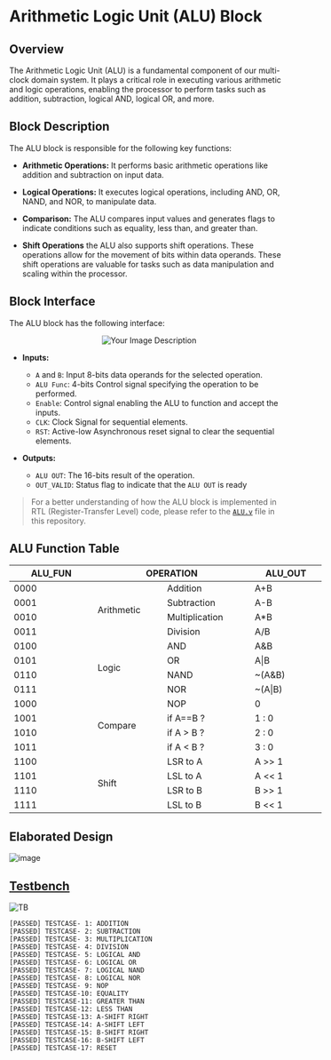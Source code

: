 # Arithmetic Logic Unit (ALU) Block

## Overview
The Arithmetic Logic Unit (ALU) is a fundamental component of our multi-clock domain system. It plays a critical role in executing various arithmetic and logic operations, enabling the processor to perform tasks such as addition, subtraction, logical AND, logical OR, and more.

## Block Description
The ALU block is responsible for the following key functions:

- **Arithmetic Operations:** It performs basic arithmetic operations like addition and subtraction on input data.

- **Logical Operations:** It executes logical operations, including AND, OR, NAND, and NOR, to manipulate data.

- **Comparison:** The ALU compares input values and generates flags to indicate conditions such as equality, less than, and greater than.

- **Shift Operations** the ALU also supports shift operations. These operations allow for the movement of bits within data operands. These shift operations are valuable for tasks such as data manipulation and scaling within the processor.

## Block Interface
The ALU block has the following interface: 

<p align="center">
  <img src="https://github.com/AhmedAmrAbdellatif1/Multi-Clock-Domain-System/assets/140100601/224734a7-b2ca-450d-ad92-1a1d1fa341d4" alt="Your Image Description">
</p>

- **Inputs:**
  - `A` and `B`: Input 8-bits data operands for the selected operation.
  - `ALU Func`: 4-bits Control signal specifying the operation to be performed.
  - `Enable`: Control signal enabling the ALU to function and accept the inputs.
  - `CLK`: Clock Signal for sequential elements.
  - `RST`: Active-low Asynchronous reset signal to clear the sequential elements.

- **Outputs:**
  - `ALU OUT`: The 16-bits result of the operation.
  - `OUT_VALID`: Status flag to indicate that the `ALU OUT` is ready

> For a better understanding of how the ALU block is implemented in RTL (Register-Transfer Level) code, please refer to the [`ALU.v`](./ALU.v) file in this repository.

## ALU Function Table

<table class="tg" style="undefined;table-layout: fixed; width: 563px">
<colgroup>
<col style="width: 151.2px">
<col style="width: 125.2px">
<col style="width: 158.2px">
<col style="width: 128.2px">
</colgroup>
<thead>
  <tr>
    <th class="tg-baqh">ALU_FUN</th>
    <th class="tg-baqh" colspan="2">OPERATION</th>
    <th class="tg-baqh">ALU_OUT</th>
  </tr>
</thead>
<tbody>
  <tr>
    <td class="tg-baqh">0000</td>
    <td class="tg-baqh" rowspan="4">Arithmetic<br></td>
    <td class="tg-baqh">Addition</td>
    <td class="tg-baqh">A+B</td>
  </tr>
  <tr>
    <td class="tg-baqh">0001</td>
    <td class="tg-baqh">Subtraction</td>
    <td class="tg-baqh">A-B</td>
  </tr>
  <tr>
    <td class="tg-baqh">0010</td>
    <td class="tg-baqh">Multiplication</td>
    <td class="tg-baqh">A*B</td>
  </tr>
  <tr>
    <td class="tg-baqh">0011</td>
    <td class="tg-baqh">Division</td>
    <td class="tg-baqh">A/B</td>
  </tr>
  <tr>
    <td class="tg-baqh">0100</td>
    <td class="tg-baqh" rowspan="4">Logic<br></td>
    <td class="tg-baqh">AND</td>
    <td class="tg-baqh">A&amp;B</td>
  </tr>
  <tr>
    <td class="tg-baqh">0101</td>
    <td class="tg-baqh">OR</td>
    <td class="tg-baqh">A|B</td>
  </tr>
  <tr>
    <td class="tg-baqh">0110</td>
    <td class="tg-baqh">NAND</td>
    <td class="tg-baqh">~(A&amp;B)</td>
  </tr>
  <tr>
    <td class="tg-baqh">0111</td>
    <td class="tg-baqh">NOR</td>
    <td class="tg-baqh">~(A|B)</td>
  </tr>
  <tr>
    <td class="tg-baqh">1000</td>
    <td class="tg-baqh" rowspan="4">Compare<br></td>
    <td class="tg-baqh">NOP</td>
    <td class="tg-baqh">0</td>
  </tr>
  <tr>
    <td class="tg-baqh">1001</td>
    <td class="tg-baqh">if A==B ?</td>
    <td class="tg-baqh">1 : 0</td>
  </tr>
  <tr>
    <td class="tg-baqh">1010</td>
    <td class="tg-baqh">if A &gt; B ?</td>
    <td class="tg-baqh">2 : 0</td>
  </tr>
  <tr>
    <td class="tg-baqh">1011</td>
    <td class="tg-baqh">if A &lt; B ?</td>
    <td class="tg-baqh">3 : 0</td>
  </tr>
  <tr>
    <td class="tg-baqh">1100</td>
    <td class="tg-baqh" rowspan="4">Shift<br></td>
    <td class="tg-baqh">LSR to A</td>
    <td class="tg-baqh">A &gt;&gt; 1</td>
  </tr>
  <tr>
    <td class="tg-baqh">1101</td>
    <td class="tg-baqh">LSL to A</td>
    <td class="tg-baqh">A &lt;&lt; 1</td>
  </tr>
  <tr>
    <td class="tg-baqh">1110</td>
    <td class="tg-baqh">LSR to B</td>
    <td class="tg-baqh">B &gt;&gt; 1</td>
  </tr>
  <tr>
    <td class="tg-baqh">1111</td>
    <td class="tg-baqh">LSL to B</td>
    <td class="tg-baqh">B &lt;&lt; 1</td>
  </tr>
</tbody>
</table>

## Elaborated Design

![image](https://github.com/AhmedAmrAbdellatif1/Multi-Clock-Domain-System/assets/140100601/d219f61f-0da8-4ba6-9685-c7f2138eacec)

## [Testbench](./ALU_tb.v)
![TB](https://github.com/AhmedAmrAbdellatif1/Multi-Clock-Domain-System/assets/140100601/63fb826a-7104-49c0-b27f-9dce27a377f7)

```
[PASSED] TESTCASE- 1: ADDITION
[PASSED] TESTCASE- 2: SUBTRACTION
[PASSED] TESTCASE- 3: MULTIPLICATION
[PASSED] TESTCASE- 4: DIVISION
[PASSED] TESTCASE- 5: LOGICAL AND
[PASSED] TESTCASE- 6: LOGICAL OR
[PASSED] TESTCASE- 7: LOGICAL NAND
[PASSED] TESTCASE- 8: LOGICAL NOR
[PASSED] TESTCASE- 9: NOP
[PASSED] TESTCASE-10: EQUALITY
[PASSED] TESTCASE-11: GREATER THAN
[PASSED] TESTCASE-12: LESS THAN
[PASSED] TESTCASE-13: A-SHIFT RIGHT
[PASSED] TESTCASE-14: A-SHIFT LEFT
[PASSED] TESTCASE-15: B-SHIFT RIGHT
[PASSED] TESTCASE-16: B-SHIFT LEFT
[PASSED] TESTCASE-17: RESET
```
